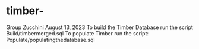 # timber-
Group Zucchini
August 13, 2023
To build the Timber Database run the script
	Build/timbermerged.sql
To populate Timber run the script:
	Populate/populatingthedatabase.sql
